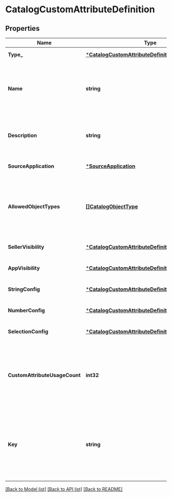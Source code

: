 # CatalogCustomAttributeDefinition

## Properties
Name | Type | Description | Notes
------------ | ------------- | ------------- | -------------
**Type_** | [***CatalogCustomAttributeDefinitionType**](CatalogCustomAttributeDefinitionType.md) |  | [default to null]
**Name** | **string** |  The name of this definition for API and seller-facing UI purposes. The name must be unique within the (merchant, application_id) pair. Required. May not be empty and may not exceed 255 characters. Can be modified after creation. | [default to null]
**Description** | **string** | Seller-oriented description of the meaning of this Custom Attribute, any constraints that the seller should observe, etc. May be displayed as a tooltip in Square UIs. | [optional] [default to null]
**SourceApplication** | [***SourceApplication**](SourceApplication.md) |  | [optional] [default to null]
**AllowedObjectTypes** | [**[]CatalogObjectType**](CatalogObjectType.md) | The set of Catalog Object Types that this Custom Attribute may be applied to. Currently, only &#x60;ITEM&#x60; and &#x60;ITEM_VARIATION&#x60; are allowed. At least one type must be included. See [CatalogObjectType](#type-catalogobjecttype) for possible values | [default to null]
**SellerVisibility** | [***CatalogCustomAttributeDefinitionSellerVisibility**](CatalogCustomAttributeDefinitionSellerVisibility.md) |  | [optional] [default to null]
**AppVisibility** | [***CatalogCustomAttributeDefinitionAppVisibility**](CatalogCustomAttributeDefinitionAppVisibility.md) |  | [optional] [default to null]
**StringConfig** | [***CatalogCustomAttributeDefinitionStringConfig**](CatalogCustomAttributeDefinitionStringConfig.md) |  | [optional] [default to null]
**NumberConfig** | [***CatalogCustomAttributeDefinitionNumberConfig**](CatalogCustomAttributeDefinitionNumberConfig.md) |  | [optional] [default to null]
**SelectionConfig** | [***CatalogCustomAttributeDefinitionSelectionConfig**](CatalogCustomAttributeDefinitionSelectionConfig.md) |  | [optional] [default to null]
**CustomAttributeUsageCount** | **int32** | __Read-only.__ The number of custom attributes that reference this custom attribute definition. Set by the server in response to a ListCatalog request with &#x60;include_counts&#x60; set to &#x60;true&#x60;.  If the actual count is greater than 100, &#x60;custom_attribute_usage_count&#x60; will be set to &#x60;100&#x60;. | [optional] [default to null]
**Key** | **string** | The name of the desired custom attribute key that can be used to access the custom attribute value on catalog objects. Cannot be modified after the custom attribute definition has been created. Must be between 1 and 60 characters, and may only contain the characters [a-zA-Z0-9_-]. | [optional] [default to null]

[[Back to Model list]](../README.md#documentation-for-models) [[Back to API list]](../README.md#documentation-for-api-endpoints) [[Back to README]](../README.md)

